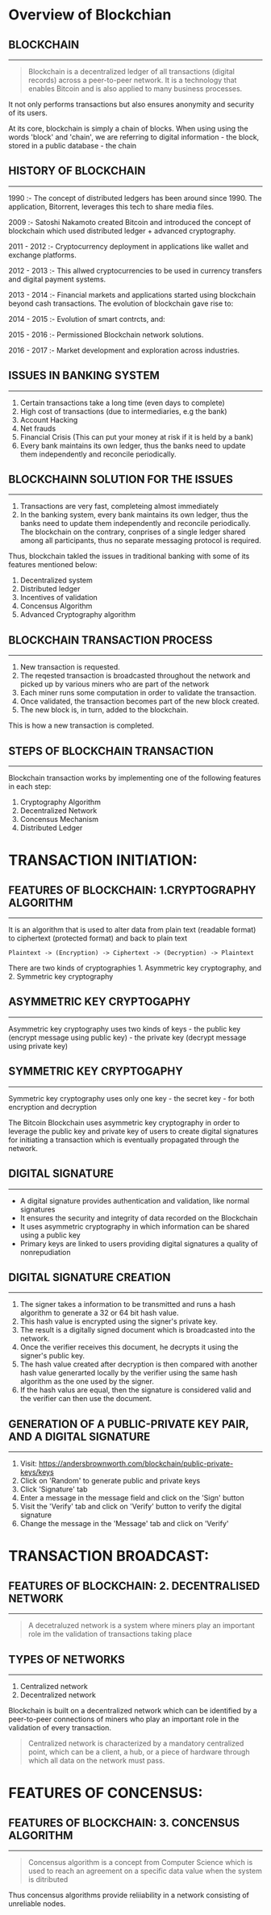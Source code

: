 # Overview of Blockchian

## BLOCKCHAIN
------------------------------------------

> Blockchain is a decentralized ledger of all transactions (digital records) across a peer-to-peer network. It is a technology that enables Bitcoin and is also applied to many business processes. 

It not only performs transactions but also ensures anonymity and security of its users.

At its core, blockchain is simply a chain of blocks. When using using the words 'block' and 'chain', we are referring to digital information - the block, stored in a public database - the chain



## HISTORY OF BLOCKCHAIN
------------------------------------------

1990 :-         The concept of distributed ledgers has been around since 1990. The application, Bitorrent, leverages this tech to share media files.

2009 :-         Satoshi Nakamoto created Bitcoin and introduced the concept of blockchain which used distributed ledger + advanced cryptography.

2011 - 2012 :-  Cryptocurrency deployment in applications like wallet and exchange platforms.

2012 - 2013 :-  This allwed cryptocurrencies to be used in currency transfers and digital payment systems.

2013 - 2014 :-  Financial markets and applications started using blockchain beyond cash transactions. The evolution of blockchain gave rise to:

2014 - 2015 :-  Evolution of smart contrcts, and:

2015 - 2016 :-  Permissioned Blockchain network solutions.

2016 - 2017 :-  Market development and exploration across industries.



## ISSUES IN BANKING SYSTEM
------------------------------------------

1. Certain transactions take a long time (even days to complete)
2. High cost of transactions (due to intermediaries, e.g the bank)
3. Account Hacking
4. Net frauds
5. Financial Crisis (This can put your money at risk if it is held by a bank)
6. Every bank maintains its own ledger, thus the banks need to update them independently and reconcile periodically.


## BLOCKCHAINN SOLUTION FOR THE ISSUES
------------------------------------------

1. Transactions are very fast, completeing almost immediately
2. In the banking system, every bank maintains its own ledger, thus the banks need to update them independently and reconcile periodically. The blockchain on the contrary, conprises of a single ledger shared among all participants, thus no separate messaging protocol is required.

Thus, blockchain takled the issues in traditional banking with some of its features mentioned below:

1. Decentralized system
2. Distributed ledger
3. Incentives of validation
4. Concensus Algorithm
5. Advanced Cryptography algorithm


## BLOCKCHAIN TRANSACTION PROCESS
------------------------------------------

1. New transaction is requested.
2. The reqested transaction is broadcasted throughout the network and picked up by various miners who are part of the network
3. Each miner runs some computation in order to validate the transaction.
4. Once validated, the transaction becomes part of the new block created.
5. The new block is, in turn, added to the blockchain.

This is how a new transaction is completed.


## STEPS OF BLOCKCHAIN TRANSACTION
------------------------------------------

Blockchain transaction works by implementing one of the following features in each step:
1. Cryptography Algorithm
2. Decentralized Network
3. Concensus Mechanism
4. Distributed Ledger


# TRANSACTION INITIATION:
## FEATURES OF BLOCKCHAIN: 1.CRYPTOGRAPHY ALGORITHM
------------------------------------------

It is an algorithm that is used to alter data from plain text (readable format) to ciphertext (protected format) and back to plain text

    Plaintext -> (Encryption) -> Ciphertext -> (Decryption) -> Plaintext

There are two kinds of cryptographies
    1. Asymmetric key cryptography, and
    2. Symmetric key cryptography


## ASYMMETRIC KEY CRYPTOGAPHY
------------------------------------------

Asymmetric key cryptography uses two kinds of keys 
    - the public key (encrypt message using public key)
    - the private key (decrypt message using private key)



## SYMMETRIC KEY CRYPTOGAPHY
------------------------------------------

Symmetric key cryptography uses only one key - the secret key - for both encryption and decryption

The Bitcoin Blockchain uses asymmetric key cryptography in order to leverage the public key and private key of users to create digital signatures for initiating a transaction which is eventually propagated through the network.




## DIGITAL SIGNATURE
------------------------------------------

- A digital signature provides authentication and validation, like normal signatures
- It ensures the security and integrity of data recorded on the Blockchain
- It uses asymmetric cryptography in which information can be shared using a public key
- Primary keys are linked to users providing digital signatures a quality of nonrepudiation


## DIGITAL SIGNATURE CREATION
------------------------------------------

1. The signer takes a information to be transmitted and runs a hash algorithm to generate a 32 or 64 bit hash value.
2. This hash value is encrypted using the signer's private key.
3. The result is a digitally signed document which is broadcasted into the network.
4. Once the verifier receives this document, he decrypts it using the signer's public key.
5. The hash value created after decryption is then compared with another hash value generarted locally by the verifier using the same hash algorithm as the one used by the signer.
6. If the hash valus are equal, then the signature is considered valid and the verifier can then use the document.


## GENERATION OF A PUBLIC-PRIVATE KEY PAIR, AND A DIGITAL SIGNATURE
------------------------------------------

1. Visit: https://andersbrownworth.com/blockchain/public-private-keys/keys
2. Click on 'Random' to generate public and private keys
3. Click 'Signature' tab
4. Enter a message in the message field and click on the 'Sign' button
5. Visit the 'Verify' tab and click on 'Verify' button to verify the digital signature
6. Change the message in the 'Message' tab and click on 'Verify'



# TRANSACTION BROADCAST:
## FEATURES OF BLOCKCHAIN: 2. DECENTRALISED NETWORK
------------------------------------------

> A decetraluzed network is a system where miners play an important role im the validation of transactions taking place


## TYPES OF NETWORKS
------------------------------------------

1. Centralized network
2. Decentralized network

Blockchain is built on a decentralized network which can be identified by a peer-to-peer connections of miners who play an important role in the validation of every transaction.


> Centralized network is characterized by a mandatory centralized point, which can be a client, a hub, or a piece of hardware through which all data on the  network must pass.



# FEATURES OF CONCENSUS:
## FEATURES OF BLOCKCHAIN: 3. CONCENSUS ALGORITHM
------------------------------------------

> Concensus algorithm is a concept from Computer Science which is used to reach an agreement on a specific data value when the system is ditributed

Thus concensus algorithms provide reliiability in a network consisting of unreliable nodes.




